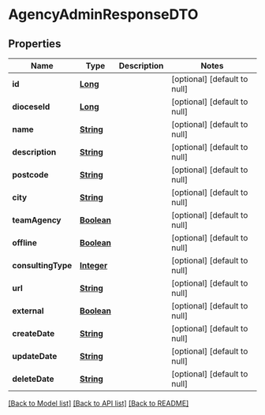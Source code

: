 # AgencyAdminResponseDTO
## Properties

Name | Type | Description | Notes
------------ | ------------- | ------------- | -------------
**id** | [**Long**](long.md) |  | [optional] [default to null]
**dioceseId** | [**Long**](long.md) |  | [optional] [default to null]
**name** | [**String**](string.md) |  | [optional] [default to null]
**description** | [**String**](string.md) |  | [optional] [default to null]
**postcode** | [**String**](string.md) |  | [optional] [default to null]
**city** | [**String**](string.md) |  | [optional] [default to null]
**teamAgency** | [**Boolean**](boolean.md) |  | [optional] [default to null]
**offline** | [**Boolean**](boolean.md) |  | [optional] [default to null]
**consultingType** | [**Integer**](integer.md) |  | [optional] [default to null]
**url** | [**String**](string.md) |  | [optional] [default to null]
**external** | [**Boolean**](boolean.md) |  | [optional] [default to null]
**createDate** | [**String**](string.md) |  | [optional] [default to null]
**updateDate** | [**String**](string.md) |  | [optional] [default to null]
**deleteDate** | [**String**](string.md) |  | [optional] [default to null]

[[Back to Model list]](../README.md#documentation-for-models) [[Back to API list]](../README.md#documentation-for-api-endpoints) [[Back to README]](../README.md)

